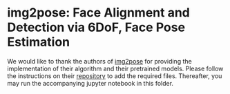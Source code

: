 # img2pose: Face Alignment and Detection via 6DoF, Face Pose Estimation
 
 We would like to thank the authors of [img2pose](https://arxiv.org/abs/2012.07791) for providing the implementation of their algorithm and their pretrained models.
 Please follow the instructions on their [repository](https://github.com/vitoralbiero/img2pose) to add the required files. Thereafter, you may run the accompanying jupyter notebook in this folder.
